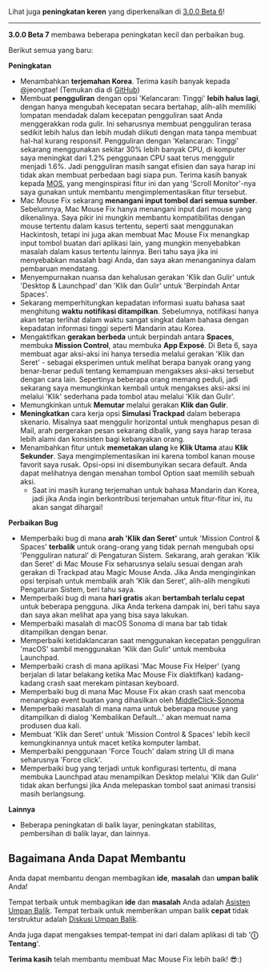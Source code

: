 Lihat juga **peningkatan keren** yang diperkenalkan di [3.0.0 Beta 6](https://github.com/noah-nuebling/mac-mouse-fix/releases/tag/3.0.0-Beta-6)!


---

**3.0.0 Beta 7** membawa beberapa peningkatan kecil dan perbaikan bug.

Berikut semua yang baru:

**Peningkatan**

- Menambahkan **terjemahan Korea**. Terima kasih banyak kepada @jeongtae! (Temukan dia di [GitHub](https://github.com/jeongtae))
- Membuat **pengguliran** dengan opsi 'Kelancaran: Tinggi' **lebih halus lagi**, dengan hanya mengubah kecepatan secara bertahap, alih-alih memiliki lompatan mendadak dalam kecepatan pengguliran saat Anda menggerakkan roda gulir. Ini seharusnya membuat pengguliran terasa sedikit lebih halus dan lebih mudah diikuti dengan mata tanpa membuat hal-hal kurang responsif. Pengguliran dengan 'Kelancaran: Tinggi' sekarang menggunakan sekitar 30% lebih banyak CPU, di komputer saya meningkat dari 1.2% penggunaan CPU saat terus menggulir menjadi 1.6%. Jadi pengguliran masih sangat efisien dan saya harap ini tidak akan membuat perbedaan bagi siapa pun. Terima kasih banyak kepada [MOS](https://mos.caldis.me/), yang menginspirasi fitur ini dan yang 'Scroll Monitor'-nya saya gunakan untuk membantu mengimplementasikan fitur tersebut.
- Mac Mouse Fix sekarang **menangani input tombol dari semua sumber**. Sebelumnya, Mac Mouse Fix hanya menangani input dari mouse yang dikenalinya. Saya pikir ini mungkin membantu kompatibilitas dengan mouse tertentu dalam kasus tertentu, seperti saat menggunakan Hackintosh, tetapi ini juga akan membuat Mac Mouse Fix menangkap input tombol buatan dari aplikasi lain, yang mungkin menyebabkan masalah dalam kasus tertentu lainnya. Beri tahu saya jika ini menyebabkan masalah bagi Anda, dan saya akan menanganinya dalam pembaruan mendatang.
- Menyempurnakan nuansa dan kehalusan gerakan 'Klik dan Gulir' untuk 'Desktop & Launchpad' dan 'Klik dan Gulir' untuk 'Berpindah Antar Spaces'.
- Sekarang memperhitungkan kepadatan informasi suatu bahasa saat menghitung **waktu notifikasi ditampilkan**. Sebelumnya, notifikasi hanya akan tetap terlihat dalam waktu sangat singkat dalam bahasa dengan kepadatan informasi tinggi seperti Mandarin atau Korea.
- Mengaktifkan **gerakan berbeda** untuk berpindah antara **Spaces**, membuka **Mission Control**, atau membuka **App Exposé**. Di Beta 6, saya membuat agar aksi-aksi ini hanya tersedia melalui gerakan 'Klik dan Seret' - sebagai eksperimen untuk melihat berapa banyak orang yang benar-benar peduli tentang kemampuan mengakses aksi-aksi tersebut dengan cara lain. Sepertinya beberapa orang memang peduli, jadi sekarang saya memungkinkan kembali untuk mengakses aksi-aksi ini melalui 'Klik' sederhana pada tombol atau melalui 'Klik dan Gulir'.
- Memungkinkan untuk **Memutar** melalui gerakan **Klik dan Gulir**.
- **Meningkatkan** cara kerja opsi **Simulasi Trackpad** dalam beberapa skenario. Misalnya saat menggulir horizontal untuk menghapus pesan di Mail, arah pergerakan pesan sekarang dibalik, yang saya harap terasa lebih alami dan konsisten bagi kebanyakan orang.
- Menambahkan fitur untuk **memetakan ulang** ke **Klik Utama** atau **Klik Sekunder**. Saya mengimplementasikan ini karena tombol kanan mouse favorit saya rusak. Opsi-opsi ini disembunyikan secara default. Anda dapat melihatnya dengan menahan tombol Option saat memilih sebuah aksi.
  - Saat ini masih kurang terjemahan untuk bahasa Mandarin dan Korea, jadi jika Anda ingin berkontribusi terjemahan untuk fitur-fitur ini, itu akan sangat dihargai!

**Perbaikan Bug**

- Memperbaiki bug di mana **arah 'Klik dan Seret'** untuk 'Mission Control & Spaces' **terbalik** untuk orang-orang yang tidak pernah mengubah opsi 'Pengguliran natural' di Pengaturan Sistem. Sekarang, arah gerakan 'Klik dan Seret' di Mac Mouse Fix seharusnya selalu sesuai dengan arah gerakan di Trackpad atau Magic Mouse Anda. Jika Anda menginginkan opsi terpisah untuk membalik arah 'Klik dan Seret', alih-alih mengikuti Pengaturan Sistem, beri tahu saya.
- Memperbaiki bug di mana **hari gratis** akan **bertambah terlalu cepat** untuk beberapa pengguna. Jika Anda terkena dampak ini, beri tahu saya dan saya akan melihat apa yang bisa saya lakukan.
- Memperbaiki masalah di macOS Sonoma di mana bar tab tidak ditampilkan dengan benar.
- Memperbaiki ketidaklancaran saat menggunakan kecepatan pengguliran 'macOS' sambil menggunakan 'Klik dan Gulir' untuk membuka Launchpad.
- Memperbaiki crash di mana aplikasi 'Mac Mouse Fix Helper' (yang berjalan di latar belakang ketika Mac Mouse Fix diaktifkan) kadang-kadang crash saat merekam pintasan keyboard.
- Memperbaiki bug di mana Mac Mouse Fix akan crash saat mencoba menangkap event buatan yang dihasilkan oleh [MiddleClick-Sonoma](https://github.com/artginzburg/MiddleClick-Sonoma)
- Memperbaiki masalah di mana nama untuk beberapa mouse yang ditampilkan di dialog 'Kembalikan Default...' akan memuat nama produsen dua kali.
- Membuat 'Klik dan Seret' untuk 'Mission Control & Spaces' lebih kecil kemungkinannya untuk macet ketika komputer lambat.
- Memperbaiki penggunaan 'Force Touch' dalam string UI di mana seharusnya 'Force click'.
- Memperbaiki bug yang terjadi untuk konfigurasi tertentu, di mana membuka Launchpad atau menampilkan Desktop melalui 'Klik dan Gulir' tidak akan berfungsi jika Anda melepaskan tombol saat animasi transisi masih berlangsung.


**Lainnya**

- Beberapa peningkatan di balik layar, peningkatan stabilitas, pembersihan di balik layar, dan lainnya.

## Bagaimana Anda Dapat Membantu

Anda dapat membantu dengan membagikan **ide**, **masalah** dan **umpan balik** Anda!

Tempat terbaik untuk membagikan **ide** dan **masalah** Anda adalah [Asisten Umpan Balik](https://noah-nuebling.github.io/mac-mouse-fix-feedback-assistant/?type=bug-report).
Tempat terbaik untuk memberikan umpan balik **cepat** tidak terstruktur adalah [Diskusi Umpan Balik](https://github.com/noah-nuebling/mac-mouse-fix/discussions/366).

Anda juga dapat mengakses tempat-tempat ini dari dalam aplikasi di tab '**ⓘ Tentang**'.

**Terima kasih** telah membantu membuat Mac Mouse Fix lebih baik! 😎:)